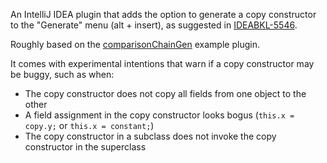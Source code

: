 An IntelliJ IDEA plugin that adds the option to generate a copy constructor to the "Generate" menu (alt + insert), as
suggested in [IDEABKL-5546](http://youtrack.jetbrains.com/issue/IDEABKL-5546).

Roughly based on the [comparisonChainGen](https://github.com/yole/comparisonChainGen) example plugin.

It comes with experimental intentions that warn if a copy constructor may be buggy, such as when:

* The copy constructor does not copy all fields from one object to the other
* A field assignment in the copy constructor looks bogus (`this.x = copy.y;` or `this.x = constant;`)
* The copy constructor in a subclass does not invoke the copy constructor in the superclass